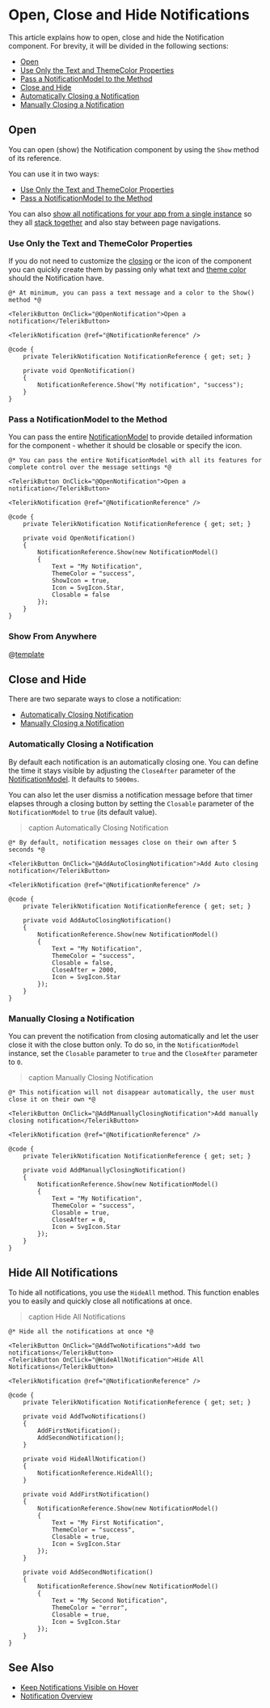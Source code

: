 
# Open, Close and Hide Notifications

This article explains how to open, close and hide the Notification component. For brevity, it will be divided in the following sections:

* [Open](#open)
* [Use Only the Text and ThemeColor Properties](#use-only-the-text-and-themecolor-properties)
* [Pass a NotificationModel to the Method](#pass-a-notificationmodel-to-the-method)
* [Close and Hide](#close-and-hide)
* [Automatically Closing a Notification](#automatically-closing-a-notification)
* [Manually Closing a Notification](#manually-closing-a-notification)

## Open

You can open (show) the Notification component by using the `Show` method of its reference.

You can use it in two ways:

* [Use Only the Text and ThemeColor Properties](#use-only-the-text-and-themecolor-properties)
* [Pass a NotificationModel to the Method](#pass-a-notificationmodel-to-the-method)

You can also [show all notifications for your app from a single instance](#show-from-anywhere) so they all [stack together](slug:notification-stacked-notifications) and also stay between page navigations.

### Use Only the Text and ThemeColor Properties

If you do not need to customize the [closing](#close-and-hide) or the icon of the component you can quickly create them by passing only what text and [theme color](slug:notification-appearance#themecolor) should the Notification have.

````RAZOR
@* At minimum, you can pass a text message and a color to the Show() method *@

<TelerikButton OnClick="@OpenNotification">Open a notification</TelerikButton>

<TelerikNotification @ref="@NotificationReference" />

@code {
    private TelerikNotification NotificationReference { get; set; }

    private void OpenNotification()
    {
        NotificationReference.Show("My notification", "success");
    }
}
````

### Pass a NotificationModel to the Method

You can pass the entire [NotificationModel](slug:notification-overview#notificationmodel-class-properties) to provide detailed information for the component - whether it should be closable or specify the icon.

````RAZOR
@* You can pass the entire NotificationModel with all its features for complete control over the message settings *@

<TelerikButton OnClick="@OpenNotification">Open a notification</TelerikButton>

<TelerikNotification @ref="@NotificationReference" />

@code {
    private TelerikNotification NotificationReference { get; set; }

    private void OpenNotification()
    {
        NotificationReference.Show(new NotificationModel()
        {
            Text = "My Notification",
            ThemeColor = "success",
            ShowIcon = true,
            Icon = SvgIcon.Star,
            Closable = false
        });
    }
}
````

### Show From Anywhere

@[template](/_contentTemplates/notification/templates.md#one-instance-per-app-link)

## Close and Hide

There are two separate ways to close a notification:

* [Automatically Closing Notification](#automatically-closing-a-notification)
* [Manually Closing a Notification](#manually-closing-a-notification)

### Automatically Closing a Notification

By default each notification is an automatically closing one. You can define the time it stays visible by adjusting the `CloseAfter` parameter of the [NotificationModel](slug:notification-overview#notificationmodel-class-properties). It defaults to `5000ms`.

You can also let the user dismiss a notification message before that timer elapses through a closing button by setting the `Closable` parameter of the `NotificationModel` to `true` (its default value).

>caption Automatically Closing Notification

````RAZOR
@* By default, notification messages close on their own after 5 seconds *@

<TelerikButton OnClick="@AddAutoClosingNotification">Add Auto closing notification</TelerikButton>

<TelerikNotification @ref="@NotificationReference" />

@code {
    private TelerikNotification NotificationReference { get; set; }

    private void AddAutoClosingNotification()
    {
        NotificationReference.Show(new NotificationModel()
        {
            Text = "My Notification",
            ThemeColor = "success",
            Closable = false,
            CloseAfter = 2000,
            Icon = SvgIcon.Star
        });
    }
}
````

### Manually Closing a Notification

You can prevent the notification from closing automatically and let the user close it with the close button only. To do so, in the `NotificationModel` instance, set the `Closable` parameter to `true` and the `CloseAfter` parameter to `0`.

>caption Manually Closing Notification

````RAZOR
@* This notification will not disappear automatically, the user must close it on their own *@

<TelerikButton OnClick="@AddManuallyClosingNotification">Add manually closing notification</TelerikButton>

<TelerikNotification @ref="@NotificationReference" />

@code {
    private TelerikNotification NotificationReference { get; set; }

    private void AddManuallyClosingNotification()
    {
        NotificationReference.Show(new NotificationModel()
        {
            Text = "My Notification",
            ThemeColor = "success",
            Closable = true,
            CloseAfter = 0,
            Icon = SvgIcon.Star
        });
    }
}
````

## Hide All Notifications

To hide all notifications, you use the `HideAll` method. This function enables you to easily and quickly close all notifications at once.

>caption Hide All Notifications

````RAZOR
@* Hide all the notifications at once *@

<TelerikButton OnClick="@AddTwoNotifications">Add two notifications</TelerikButton>
<TelerikButton OnClick="@HideAllNotification">Hide All Notifications</TelerikButton>

<TelerikNotification @ref="@NotificationReference" />

@code {
    private TelerikNotification NotificationReference { get; set; }

    private void AddTwoNotifications()
    {
        AddFirstNotification();
        AddSecondNotification();
    }

    private void HideAllNotification()
    {
        NotificationReference.HideAll();
    }

    private void AddFirstNotification()
    {
        NotificationReference.Show(new NotificationModel()
        {
            Text = "My First Notification",
            ThemeColor = "success",
            Closable = true,
            Icon = SvgIcon.Star
        });
    }

    private void AddSecondNotification()
    {
        NotificationReference.Show(new NotificationModel()
        {
            Text = "My Second Notification",
            ThemeColor = "error",
            Closable = true,
            Icon = SvgIcon.Star
        });
    }
}
````

## See Also

* [Keep Notifications Visible on Hover](slug:notification-kb-keep-on-hover)
* [Notification Overview](slug:notification-overview)
